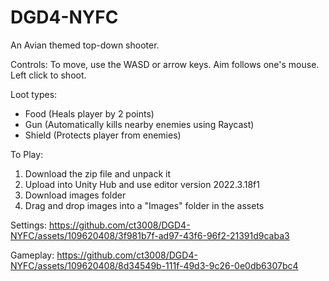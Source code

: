 # DGD4-NYFC
An Avian themed top-down shooter. 

Controls: 
To move, use the WASD or arrow keys. Aim follows one's mouse. Left click to shoot. 

Loot types: 
- Food (Heals player by 2 points)
- Gun (Automatically kills nearby enemies using Raycast)
- Shield (Protects player from enemies)


To Play: 
1) Download the zip file and unpack it
2) Upload into Unity Hub and use editor version 2022.3.18f1
3) Download images folder
4) Drag and drop images into a "Images" folder in the assets

Settings: 
https://github.com/ct3008/DGD4-NYFC/assets/109620408/3f981b7f-ad97-43f6-96f2-21391d9caba3

Gameplay: 
https://github.com/ct3008/DGD4-NYFC/assets/109620408/8d34549b-111f-49d3-9c26-0e0db6307bc4


